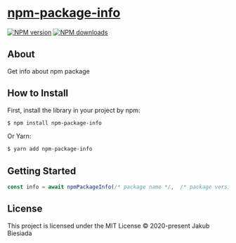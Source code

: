 # [npm-package-info](https://github.com/jb1905/npm-package-info)

[![NPM version](http://img.shields.io/npm/v/npm-package-info.svg?style=flat-square)](https://www.npmjs.com/package/npm-package-info)
[![NPM downloads](http://img.shields.io/npm/dm/npm-package-info.svg?style=flat-square)](https://www.npmjs.com/package/npm-package-info)

## About
Get info about npm package

## How to Install
First, install the library in your project by npm:
```sh
$ npm install npm-package-info
```

Or Yarn:
```sh
$ yarn add npm-package-info
```

## Getting Started

```js
const info = await npmPackageInfo(/* package name */,  /* package version */);
```

## License
This project is licensed under the MIT License © 2020-present Jakub Biesiada
